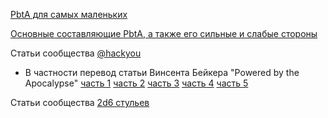 
[PbtA для самых маленьких](https://vk.com/@red_librarian-pbta-dlya-samyh-malenkih)

[Основные составляющие PbtA, а также его сильные и слабые стороны](https://vk.com/@cyberblask-osnovnye-sostavlyauschie-pbta-a-takzhe-ego-silnye-i-slabye-s)

Статьи сообщества [@hackyou](https://vk.com/@pbtahackyou)
- В частности перевод статьи Винсента Бейкера "Powered by the Apocalypse" [часть 1](https://vk.com/@pbtahackyou-powered-by-the-apocalypse-chast-1) [часть 2](https://vk.com/@pbtahackyou-perevod-powered-by-the-apocalypse-chast-2) [часть 3](https://vk.com/@pbtahackyou-perevod-powered-by-the-apocalypse-chast-3) [часть 4](https://vk.com/@pbtahackyou-perevod-powered-by-the-apocalypse-chast-4) [часть 5](https://vk.com/@pbtahackyou-perevod-powered-by-the-apocalypse-chast-5)

Статьи сообщества [2d6 стульев](https://vk.com/@stul_2d6)
